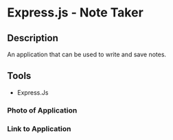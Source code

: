 # Express.js - Note Taker

## Description
An application that can be used to write and save notes. 

## Tools
* Express.Js

### Photo of Application


### Link to Application


